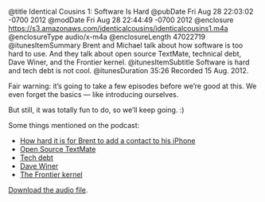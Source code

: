 @title Identical Cousins 1: Software Is Hard
@pubDate Fri Aug 28 22:03:02 -0700 2012
@modDate Fri Aug 28 22:44:49 -0700 2012
@enclosure https://s3.amazonaws.com/identicalcousins/identicalcousins1.m4a
@enclosureType audio/x-m4a
@enclosureLength 47022719
@itunesItemSummary Brent and Michael talk about how software is too hard to use. And they talk about open source TextMate, technical debt, Dave Winer, and the Frontier kernel.
@itunesItemSubtitle Software is hard and tech debt is not cool.
@itunesDuration 35:26
Recorded 15 Aug. 2012.

Fair warning: it’s going to take a few episodes before we’re good at this. We even forget the basics — like introducing ourselves.

But still, it was totally fun to do, so we’ll keep going. :)

Some things mentioned on the podcast:

<ul>
<li><a href="http://www.dummies.com/how-to/content/seniors-can-add-contacts-to-iphone-4s.html">How hard it is for Brent to add a contact to his iPhone</a></li>
<li><a href="https://github.com/textmate/textmate">Open Source TextMate</a></li>
<li><a href="http://en.wikipedia.org/wiki/Technical_debt">Tech debt</a></li>
<li><a href="http://scripting.com/">Dave Winer</a></li>
<li><a href="http://frontierkernel.org/">The Frontier kernel</a></li>
</ul>

<a href="https://s3.amazonaws.com/identicalcousins/identicalcousins1.m4a">Download the audio file</a>. 
